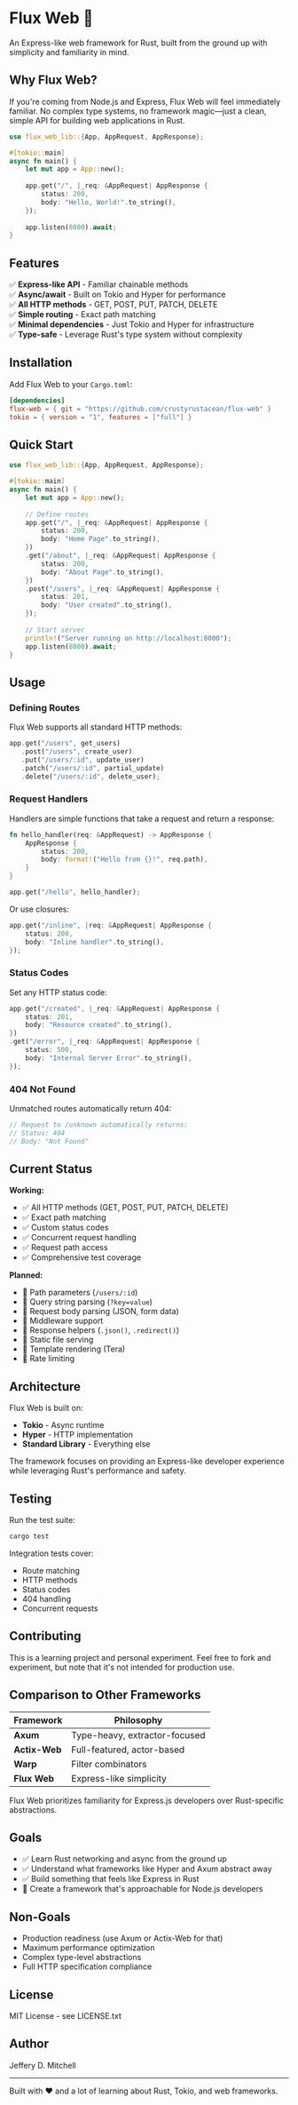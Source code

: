 # Flux Web 🌊

An Express-like web framework for Rust, built from the ground up with simplicity and familiarity in mind.

## Why Flux Web?

If you're coming from Node.js and Express, Flux Web will feel immediately familiar. No complex type systems, no framework magic—just a clean, simple API for building web applications in Rust.

```rust
use flux_web_lib::{App, AppRequest, AppResponse};

#[tokio::main]
async fn main() {
    let mut app = App::new();
    
    app.get("/", |_req: &AppRequest| AppResponse {
        status: 200,
        body: "Hello, World!".to_string(),
    });
    
    app.listen(8000).await;
}
```

## Features

✅ **Express-like API** - Familiar chainable methods  
✅ **Async/await** - Built on Tokio and Hyper for performance  
✅ **All HTTP methods** - GET, POST, PUT, PATCH, DELETE  
✅ **Simple routing** - Exact path matching  
✅ **Minimal dependencies** - Just Tokio and Hyper for infrastructure  
✅ **Type-safe** - Leverage Rust's type system without complexity  

## Installation

Add Flux Web to your `Cargo.toml`:

```toml
[dependencies]
flux-web = { git = "https://github.com/crustyrustacean/flux-web" }
tokio = { version = "1", features = ["full"] }
```

## Quick Start

```rust
use flux_web_lib::{App, AppRequest, AppResponse};

#[tokio::main]
async fn main() {
    let mut app = App::new();
    
    // Define routes
    app.get("/", |_req: &AppRequest| AppResponse {
        status: 200,
        body: "Home Page".to_string(),
    })
    .get("/about", |_req: &AppRequest| AppResponse {
        status: 200,
        body: "About Page".to_string(),
    })
    .post("/users", |_req: &AppRequest| AppResponse {
        status: 201,
        body: "User created".to_string(),
    });
    
    // Start server
    println!("Server running on http://localhost:8000");
    app.listen(8000).await;
}
```

## Usage

### Defining Routes

Flux Web supports all standard HTTP methods:

```rust
app.get("/users", get_users)
   .post("/users", create_user)
   .put("/users/:id", update_user)
   .patch("/users/:id", partial_update)
   .delete("/users/:id", delete_user);
```

### Request Handlers

Handlers are simple functions that take a request and return a response:

```rust
fn hello_handler(req: &AppRequest) -> AppResponse {
    AppResponse {
        status: 200,
        body: format!("Hello from {}!", req.path),
    }
}

app.get("/hello", hello_handler);
```

Or use closures:

```rust
app.get("/inline", |req: &AppRequest| AppResponse {
    status: 200,
    body: "Inline handler".to_string(),
});
```

### Status Codes

Set any HTTP status code:

```rust
app.get("/created", |_req: &AppRequest| AppResponse {
    status: 201,
    body: "Resource created".to_string(),
})
.get("/error", |_req: &AppRequest| AppResponse {
    status: 500,
    body: "Internal Server Error".to_string(),
});
```

### 404 Not Found

Unmatched routes automatically return 404:

```rust
// Request to /unknown automatically returns:
// Status: 404
// Body: "Not Found"
```

## Current Status

**Working:**
- ✅ All HTTP methods (GET, POST, PUT, PATCH, DELETE)
- ✅ Exact path matching
- ✅ Custom status codes
- ✅ Concurrent request handling
- ✅ Request path access
- ✅ Comprehensive test coverage

**Planned:**
- 🚧 Path parameters (`/users/:id`)
- 🚧 Query string parsing (`?key=value`)
- 🚧 Request body parsing (JSON, form data)
- 🚧 Middleware support
- 🚧 Response helpers (`.json()`, `.redirect()`)
- 🚧 Static file serving
- 🚧 Template rendering (Tera)
- 🚧 Rate limiting

## Architecture

Flux Web is built on:
- **Tokio** - Async runtime
- **Hyper** - HTTP implementation
- **Standard Library** - Everything else

The framework focuses on providing an Express-like developer experience while leveraging Rust's performance and safety.

## Testing

Run the test suite:

```bash
cargo test
```

Integration tests cover:
- Route matching
- HTTP methods
- Status codes
- 404 handling
- Concurrent requests

## Contributing

This is a learning project and personal experiment. Feel free to fork and experiment, but note that it's not intended for production use.

## Comparison to Other Frameworks

| Framework | Philosophy |
|-----------|-----------|
| **Axum** | Type-heavy, extractor-focused |
| **Actix-Web** | Full-featured, actor-based |
| **Warp** | Filter combinators |
| **Flux Web** | Express-like simplicity |

Flux Web prioritizes familiarity for Express.js developers over Rust-specific abstractions.

## Goals

- ✅ Learn Rust networking and async from the ground up
- ✅ Understand what frameworks like Hyper and Axum abstract away
- ✅ Build something that feels like Express in Rust
- 🚧 Create a framework that's approachable for Node.js developers

## Non-Goals

- Production readiness (use Axum or Actix-Web for that)
- Maximum performance optimization
- Complex type-level abstractions
- Full HTTP specification compliance

## License

MIT License - see LICENSE.txt

## Author

Jeffery D. Mitchell

---

Built with ❤️ and a lot of learning about Rust, Tokio, and web frameworks.